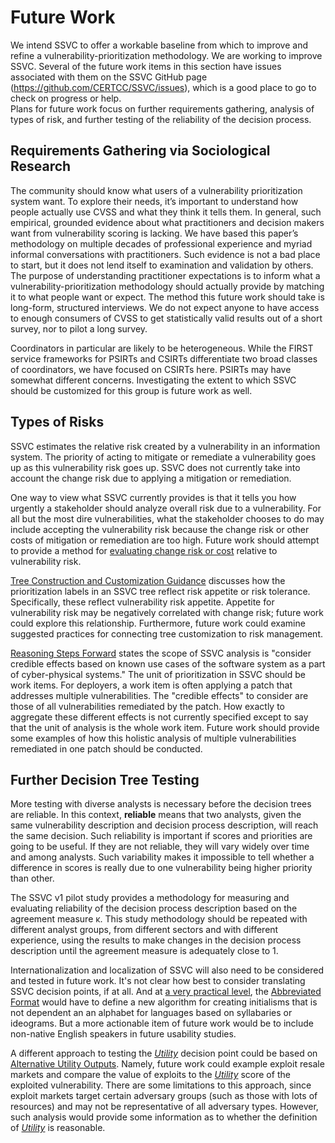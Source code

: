

# Future Work

We intend SSVC to offer a workable baseline from which to improve and refine a vulnerability-prioritization methodology.
We are working to improve SSVC.
Several of the future work items in this section have issues associated with them on the SSVC GitHub page (https://github.com/CERTCC/SSVC/issues), which is a good place to go to check on progress or help.  
Plans for future work focus on further requirements gathering, analysis of types of risk, and further testing of the reliability of the decision process.

## Requirements Gathering via Sociological Research

The community should know what users of a vulnerability prioritization system want. To explore their needs, it’s important to understand how people actually use CVSS and what they think it tells them. In general, such empirical, grounded evidence about what practitioners and decision makers want from vulnerability scoring is lacking. We have based this paper’s methodology on multiple decades of professional experience and myriad informal conversations with practitioners. Such evidence is not a bad place to start, but it does not lend itself to examination and validation by others. The purpose of understanding practitioner expectations is to inform what a vulnerability-prioritization methodology should actually provide by matching it to what people want or expect. The method this future work should take is long-form, structured interviews. We do not expect anyone to have access to enough consumers of CVSS to get statistically valid results out of a short survey, nor to pilot a long survey.

Coordinators in particular are likely to be heterogeneous.
While the FIRST service frameworks for PSIRTs and CSIRTs differentiate two broad classes of coordinators, we have focused on CSIRTs here.
PSIRTs may have somewhat different concerns.
Investigating the extent to which SSVC should be customized for this group is future work as well.

## Types of Risks

SSVC estimates the relative risk created by a vulnerability in an information system.
The priority of acting to mitigate or remediate a vulnerability goes up as this vulnerability risk goes up.
SSVC does not currently take into account the change risk due to applying a mitigation or remediation.

One way to view what SSVC currently provides is that it tells you how urgently a stakeholder should analyze overall risk due to a vulnerability.
For all but the most dire vulnerabilities, what the stakeholder chooses to do may include accepting the vulnerability risk because the change risk or other costs of mitigation or remediation are too high.
Future work should attempt to provide a method for [evaluating change risk or cost](https://github.com/CERTCC/SSVC/issues/35) relative to vulnerability risk.

[Tree Construction and Customization Guidance](#tree-construction-and-customization-guidance) discusses how the prioritization labels in an SSVC tree reflect risk appetite or risk tolerance.
Specifically, these reflect vulnerability risk appetite.
Appetite for vulnerability risk may be negatively correlated with change risk; future work could explore this relationship.
Furthermore, future work could examine suggested practices for connecting tree customization to risk management.

[Reasoning Steps Forward](#reasoning-steps-forward) states the scope of SSVC analysis is "consider credible effects based on known use cases of the software system as a part of cyber-physical systems."
The unit of prioritization in SSVC should be work items.
For deployers, a work item is often applying a patch that addresses multiple vulnerabilities.
The "credible effects" to consider are those of all vulnerabilities remediated by the patch.
How exactly to aggregate these different effects is not currently specified except to say that the unit of analysis is the whole work item.
Future work should provide some examples of how this holistic analysis of multiple vulnerabilities remediated in one patch should be conducted.


## Further Decision Tree Testing

More testing with diverse analysts is necessary before the decision trees are reliable. In this context, **reliable** means that two analysts, given the same vulnerability description and decision process description, will reach the same decision. Such reliability is important if scores and priorities are going to be useful. If they are not reliable, they will vary widely over time and among analysts. Such variability makes it impossible to tell whether a difference in scores is really due to one vulnerability being higher priority than other.

The SSVC v1 pilot study provides a methodology for measuring and evaluating reliability of the decision process description based on the agreement measure κ.
This study methodology should be repeated with different analyst groups, from different sectors and with different experience, using the results to make changes in the decision process description until the agreement measure is adequately close to 1.

Internationalization and localization of SSVC will also need to be considered and tested in future work.
It's not clear how best to consider translating SSVC decision points, if at all.
And at [a very practical level](https://github.com/CERTCC/SSVC/issues/123), the [Abbreviated Format](#abbreviated-format) would have to define a new algorithm for creating initialisms that is not dependent an an alphabet for languages based on syllabaries or ideograms.
But a more actionable item of future work would be to include non-native English speakers in future usability studies.

A different approach to testing the [*Utility*](#utility) decision point could be based on [Alternative Utility Outputs](#alternative-utility-outputs).
Namely, future work could example exploit resale markets and compare the value of exploits to the [*Utility*](#utility) score of the exploited vulnerability.
There are some limitations to this approach, since exploit markets target certain adversary groups (such as those with lots of resources) and may not be representative of all adversary types.
However, such analysis would provide some information as to whether the definition of [*Utility*](#utility) is reasonable.
